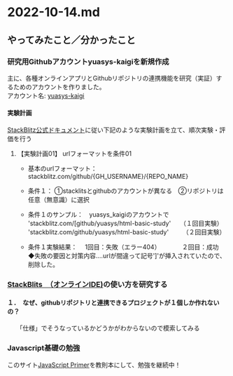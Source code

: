 # 2022-10-14.md  

## やってみたこと／分かったこと  

### 研究用Githubアカウントyuasys-kaigiを新規作成  

  主に、各種オンラインアプリとGithubリポジトリの連携機能を研究（実証）するためのアカウントを作りました。  
  アカウント名: [yuasys-kaigi](https://github.com/yuasys-kaigi/)
  
  #### 実験計画  
  
  [StackBlitz公式ドキュメント]()に従い下記のような実験計画を立て、順次実験・評価を行う  
  
  1. 【実験計画01】 urlフォーマットを条件01
      - 基本のurlフォーマット：　stackblitz.com/github/{GH_USERNAME}/{REPO_NAME}
      - 条件１： ①stacklitsとgithubのアカウントが異なる　②リポジトリは任意（無意識）に選択　
      - 条件１のサンプル：　yuasys_kaigiのアカウントで  
       'stackblitz.com/[github/yuasys/html-basic-study'　　（１回目実験）  
        'stackblitz.com/github/yuasys/html-basic-study'　　 （２回目実験）
                                            
     
      - 条件１実験結果：　
        1回目：失敗（エラー404）　　　　２回目：成功  
        ◆失敗の要因と対策内容‥‥urlが間違って記号']'が挿入されていたので、削除した。
      　




### [StackBlits　（オンラインIDE)](https://stackblitz.com/)の使い方を研究する  

#### １．　なぜ、githubリポジトリと連携できるプロジェクトが１個しか作れないの？  

　　「仕様」でそうなっているかどうかがわからないので模索してみる  

### Javascript基礎の勉強  

このサイト[JavaScript Primer](https://jsprimer.net/)を教則本にして、勉強を継続中！
